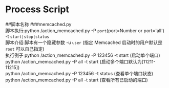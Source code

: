 Process Script
====
##脚本名称
###memcached.py <br>
        脚本执行:python <path>/action_memcached.py -P `port`(port=Number or port='all') -t `start|stop|status`<br>
        脚本介绍:脚本有一个隐藏参数 -u `user` (指定 Memcached 启动时的用户默认是`root` 可以自己指定)<br>
        执行例子 python <path>/action_memcached.py -P 123456 -t start (启动单个端口)<br>
                python <path>/action_memcached.py -P all -t start (启动多个端口默认为[11211-11215])<br>
                python <path>/action_memcached.py -P 123456 -t status (查看单个端口状态)<br>
                python <path>/action_memcached.py -P all -t start (查看所有已启动的端口)<br>
                
